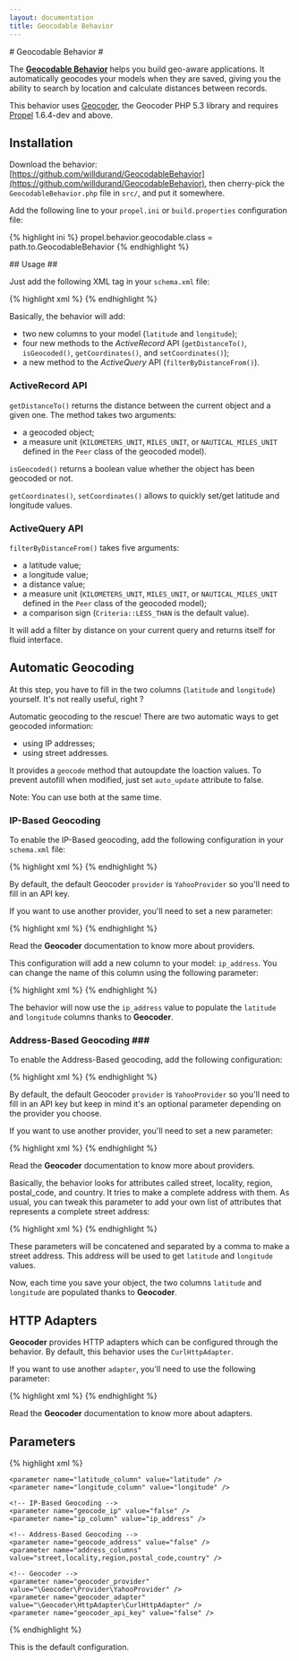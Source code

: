 ```yaml
---
layout: documentation
title: Geocodable Behavior
---
```


# Geocodable Behavior #

The [**Geocodable Behavior**](https://github.com/willdurand/GeocodableBehavior) helps you build geo-aware applications. It automatically geocodes your models when they are saved, giving you the ability to search by location and calculate distances between records.

This behavior uses [Geocoder](https://github.com/willdurand/Geocoder), the Geocoder PHP 5.3 library and requires [Propel](http://github.com/propelorm/Propel) 1.6.4-dev and above.

## Installation ##

Download the behavior: [https://github.com/willdurand/GeocodableBehavior](https://github.com/willdurand/GeocodableBehavior), then cherry-pick the `GeocodableBehavior.php` file in `src/`, and put it somewhere.

Add the following line to your `propel.ini` or `build.properties` configuration file:

{% highlight ini %}
propel.behavior.geocodable.class = path.to.GeocodableBehavior
{% endhighlight %}

## Usage ##

Just add the following XML tag in your `schema.xml` file:

{% highlight xml %}
<behavior name="geocodable" />
{% endhighlight %}

Basically, the behavior will add:

* two new columns to your model (`latitude` and `longitude`);
* four new methods to the _ActiveRecord_ API (`getDistanceTo()`, `isGeocoded()`, `getCoordinates()`, and `setCoordinates()`);
* a new method to the _ActiveQuery_ API (`filterByDistanceFrom()`).


### ActiveRecord API ###

`getDistanceTo()` returns the distance between the current object and a given one.
The method takes two arguments:

* a geocoded object;
* a measure unit (`KILOMETERS_UNIT`, `MILES_UNIT`, or `NAUTICAL_MILES_UNIT` defined in the `Peer` class of the geocoded model).

`isGeocoded()` returns a boolean value whether the object has been geocoded or not.

`getCoordinates()`, `setCoordinates()` allows to quickly set/get latitude and longitude values.


### ActiveQuery API ###

`filterByDistanceFrom()` takes five arguments:

* a latitude value;
* a longitude value;
* a distance value;
* a measure unit (`KILOMETERS_UNIT`, `MILES_UNIT`, or `NAUTICAL_MILES_UNIT` defined in the `Peer` class of the geocoded model);
* a comparison sign (`Criteria::LESS_THAN` is the default value).


It will add a filter by distance on your current query and returns itself for fluid interface.


## Automatic Geocoding ##

At this step, you have to fill in the two columns (`latitude` and `longitude`) yourself.
It's not really useful, right ?

Automatic geocoding to the rescue! There are two automatic ways to get geocoded information:

* using IP addresses;
* using street addresses.

It provides a ```geocode``` method that autoupdate the loaction values.
To prevent autofill when modified, just set ```auto_update``` attribute to false.

Note: You can use both at the same time.


### IP-Based Geocoding ###

To enable the IP-Based geocoding, add the following configuration in your `schema.xml` file:

{% highlight xml %}
<behavior name="geocodable">
    <parameter name="geocode_ip" value="true" />
    <parameter name="geocoder_api_key" value="<API_KEY>" />
</behavior>
{% endhighlight %}

By default, the default Geocoder `provider` is `YahooProvider` so you'll need to fill in an API key.

If you want to use another provider, you'll need to set a new parameter:

{% highlight xml %}
<parameter name="geocoder_provider" value="\Geocoder\Provider\HostIpProvider" />
{% endhighlight %}

Read the **Geocoder** documentation to know more about providers.

This configuration will add a new column to your model: `ip_address`. You can change the name of this column using the following parameter:

{% highlight xml %}
<parameter name="ip_column" value="ip" />
{% endhighlight %}

The behavior will now use the `ip_address` value to populate the `latitude` and `longitude` columns thanks to **Geocoder**.


### Address-Based Geocoding ###

To enable the Address-Based geocoding, add the following configuration:

{% highlight xml %}
<behavior name="geocodable">
    <parameter name="geocode_address" value="true" />
    <parameter name="geocoder_api_key" value="<API_KEY>" />
</behavior>
{% endhighlight %}

By default, the default Geocoder `provider` is `YahooProvider` so you'll need to fill in an API key but keep in mind it's an optional parameter depending on the provider you choose.

If you want to use another provider, you'll need to set a new parameter:

{% highlight xml %}
<parameter name="geocoder_provider" value="\Geocoder\Provider\GoogleMapsProvider" />
{% endhighlight %}

Read the **Geocoder** documentation to know more about providers.

Basically, the behavior looks for attributes called street, locality, region, postal_code, and country. It tries to make a complete address with them. As usual, you can tweak this parameter to add your own list of attributes that represents a complete street address:

{% highlight xml %}
<parameter name="address_columns" value="street,locality,region,postal_code,country" />
{% endhighlight %}

These parameters will be concatened and separated by a comma to make a street address. This address will be used to get `latitude` and `longitude` values.

Now, each time you save your object, the two columns `latitude` and `longitude` are populated thanks to **Geocoder**.


## HTTP Adapters ##

**Geocoder** provides HTTP adapters which can be configured through the behavior. By default, this behavior uses the `CurlHttpAdapter`.

If you want to use another `adapter`, you'll need to use the following parameter:

{% highlight xml %}
<parameter name="geocoder_adapter" value="\Geocoder\HttpAdapter\BuzzHttpAdapter" />
{% endhighlight %}

Read the **Geocoder** documentation to know more about adapters.


## Parameters ##

{% highlight xml %}
<behavior name="geocodable">
    <parameter name="auto_update" value="true" />
    
    <parameter name="latitude_column" value="latitude" />
    <parameter name="longitude_column" value="longitude" />

    <!-- IP-Based Geocoding -->
    <parameter name="geocode_ip" value="false" />
    <parameter name="ip_column" value="ip_address" />

    <!-- Address-Based Geocoding -->
    <parameter name="geocode_address" value="false" />
    <parameter name="address_columns" value="street,locality,region,postal_code,country" />

    <!-- Geocoder -->
    <parameter name="geocoder_provider" value="\Geocoder\Provider\YahooProvider" />
    <parameter name="geocoder_adapter" value="\Geocoder\HttpAdapter\CurlHttpAdapter" />
    <parameter name="geocoder_api_key" value="false" />
</behavior>
{% endhighlight %}

This is the default configuration.
